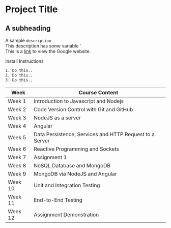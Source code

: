 # Project Title
## A subheading
A sample `description`    
This description has some variable `  
This is a [link](https://google.com) to view the Google website.  

Install Instructions
```sh
1. Do this..
2. Do this..
3. Do this..
```

| Week   | Course Content
| -----  | ------- |
| Week 1 | Introduction to Javascript and Nodejs |
| Week 2 | Code Version Control with Git and GitHub |
| Week 3 | NodeJS as a server |
| Week 4 | Angular |
| Week 5 | Data Persistence, Services and HTTP Request to a Server |
| Week 6 | Reactive Programming and Sockets |
| Week 7 | Assignment 1 |
| Week 8 | NoSQL Database and MongoDB |
| Week 9 | MongoDB via NodeJS and Angular |
| Week 10 | Unit and Integration Testing |
| Week 11 | End-to-End Testing |
| Week 12 | Assignment Demonstration |
